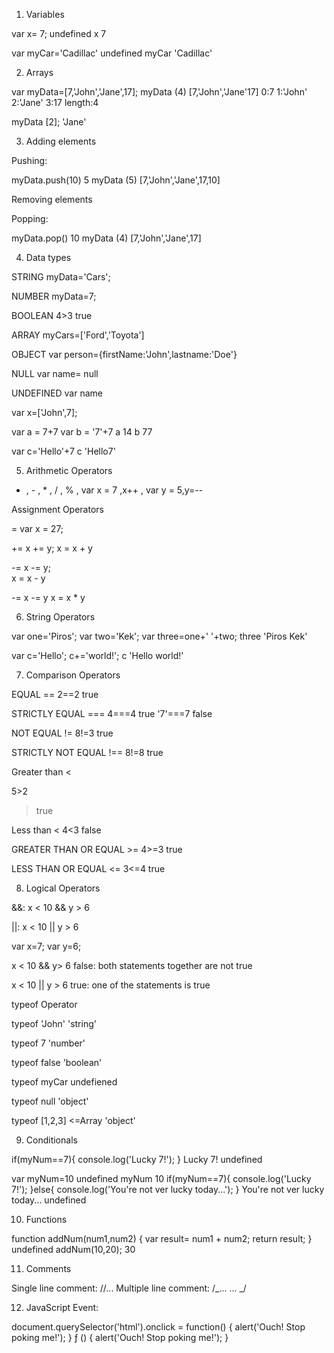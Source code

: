 1. Variables

var x= 7;
undefined
x
7

var myCar='Cadillac'
undefined
myCar
'Cadillac'

2. Arrays

var myData=[7,'John','Jane',17];
myData
(4) [7,'John','Jane'17]
0:7
1:'John'
2:'Jane'
3:17
length:4

myData [2];
'Jane'

3. Adding elements

Pushing:

myData.push(10)
5
myData
(5) [7,'John','Jane',17,10]

Removing elements

Popping:

myData.pop()
10
myData
(4) [7,'John','Jane',17]

4. Data types

STRING myData='Cars';

NUMBER myData=7;

BOOLEAN 4>3
true

ARRAY myCars=['Ford','Toyota']

OBJECT var person={firstName:'John',lastname:'Doe'}

NULL var name= null

UNDEFINED var name

var x=['John',7];

var a = 7+7
var b = '7'+7
a
14
b
77

var c='Hello'+7
c
'Hello7'

5. Arithmetic Operators

- , - , \* , / , % , var x = 7 ,x++ , var y = 5,y=--

Assignment Operators

= var x = 27;

+= x += y;
x = x + y

-= x -= y;  
 x = x - y

-= x -= y
x = x \* y

6. String Operators

var one='Piros';
var two='Kek';
var three=one+' '+two;
three
'Piros Kek'

var c='Hello';
c+='world!';
c
'Hello world!'

7. Comparison Operators

EQUAL ==
2==2
true

STRICTLY EQUAL ===
4===4
true
'7'===7
false

NOT EQUAL !=
8!=3
true

STRICTLY NOT EQUAL !==
8!=8
true

Greater than <

5>2

> true

Less than <
4<3
false

GREATER THAN OR EQUAL >=
4>=3
true

LESS THAN OR EQUAL <=
3<=4
true

8. Logical Operators

&&: x < 10 && y > 6

||: x < 10 || y > 6

var x=7;
var y=6;

x < 10 && y> 6
false: both statements together are not true

x < 10 || y > 6
true: one of the statements is true

typeof Operator

typeof 'John'
'string'

typeof 7
'number'

typeof false
'boolean'

typeof myCar
undefiened

typeof null
'object'

typeof [1,2,3] <=Array
'object'

9. Conditionals

if(myNum==7){
console.log('Lucky 7!');
}
Lucky 7!
undefined

var myNum=10
undefined
myNum
10
if(myNum==7){
console.log('Lucky 7!');
}else{
console.log('You're not ver lucky today...');
}
You're not ver lucky today...
undefined

10. Functions

function addNum(num1,num2) {
var result= num1 + num2;
return result;
}
undefined
addNum(10,20);
30

11. Comments

Single line comment: //...
Multiple line comment: /_...
...
_/

12. JavaScript Event:

document.querySelector('html').onclick = function() {
alert('Ouch! Stop poking me!');
}
ƒ () {
alert('Ouch! Stop poking me!');
}
